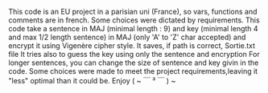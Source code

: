 This code is an EU project in a parisian uni (France), so vars, functions and comments are in french. Some choices were dictated by requirements. 
This code take a sentence in MAJ (minimal length : 9) and key (minimal length 4 and max 1/2 length sentence) in MAJ (only 'A' to 'Z' char accepted) and encrypt it using Vigenère cipher style.
It saves, if path is correct, Sortie.txt file
It tries also to guess the key using only the sentence and encryption
For longer sentences, you can change the size of sentence and key givin in the code. 
Some choices were made to meet the project requirements,leaving it "less" optimal than it could be.
Enjoy ( ~ ￣ ³ ￣ ) ~
